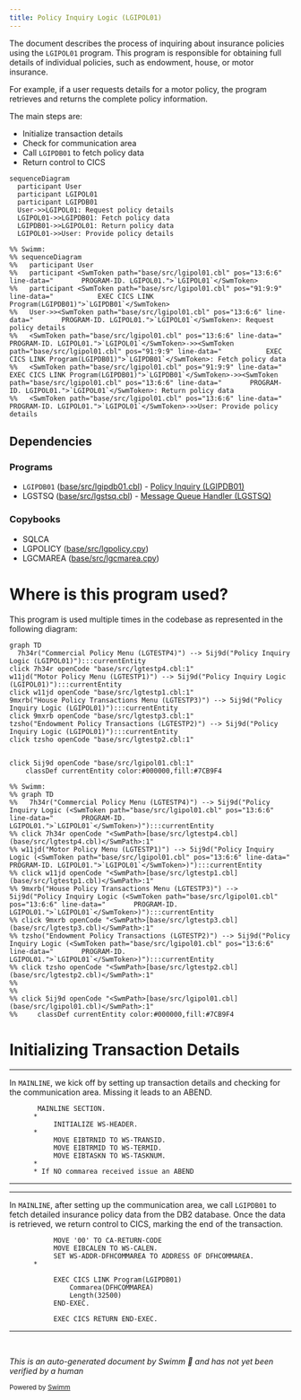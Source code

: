 ```yaml
---
title: Policy Inquiry Logic (LGIPOL01)
---
```

The document describes the process of inquiring about insurance policies using the <SwmToken path="base/src/lgipol01.cbl" pos="13:6:6" line-data="       PROGRAM-ID. LGIPOL01.">`LGIPOL01`</SwmToken> program. This program is responsible for obtaining full details of individual policies, such as endowment, house, or motor insurance.

For example, if a user requests details for a motor policy, the program retrieves and returns the complete policy information.

The main steps are:

- Initialize transaction details
- Check for communication area
- Call <SwmToken path="base/src/lgipol01.cbl" pos="91:9:9" line-data="           EXEC CICS LINK Program(LGIPDB01)">`LGIPDB01`</SwmToken> to fetch policy data
- Return control to CICS

```mermaid
sequenceDiagram
  participant User
  participant LGIPOL01
  participant LGIPDB01
  User->>LGIPOL01: Request policy details
  LGIPOL01->>LGIPDB01: Fetch policy data
  LGIPDB01->>LGIPOL01: Return policy data
  LGIPOL01->>User: Provide policy details

%% Swimm:
%% sequenceDiagram
%%   participant User
%%   participant <SwmToken path="base/src/lgipol01.cbl" pos="13:6:6" line-data="       PROGRAM-ID. LGIPOL01.">`LGIPOL01`</SwmToken>
%%   participant <SwmToken path="base/src/lgipol01.cbl" pos="91:9:9" line-data="           EXEC CICS LINK Program(LGIPDB01)">`LGIPDB01`</SwmToken>
%%   User->><SwmToken path="base/src/lgipol01.cbl" pos="13:6:6" line-data="       PROGRAM-ID. LGIPOL01.">`LGIPOL01`</SwmToken>: Request policy details
%%   <SwmToken path="base/src/lgipol01.cbl" pos="13:6:6" line-data="       PROGRAM-ID. LGIPOL01.">`LGIPOL01`</SwmToken>->><SwmToken path="base/src/lgipol01.cbl" pos="91:9:9" line-data="           EXEC CICS LINK Program(LGIPDB01)">`LGIPDB01`</SwmToken>: Fetch policy data
%%   <SwmToken path="base/src/lgipol01.cbl" pos="91:9:9" line-data="           EXEC CICS LINK Program(LGIPDB01)">`LGIPDB01`</SwmToken>->><SwmToken path="base/src/lgipol01.cbl" pos="13:6:6" line-data="       PROGRAM-ID. LGIPOL01.">`LGIPOL01`</SwmToken>: Return policy data
%%   <SwmToken path="base/src/lgipol01.cbl" pos="13:6:6" line-data="       PROGRAM-ID. LGIPOL01.">`LGIPOL01`</SwmToken>->>User: Provide policy details
```

## Dependencies

### Programs

- <SwmToken path="base/src/lgipol01.cbl" pos="91:9:9" line-data="           EXEC CICS LINK Program(LGIPDB01)">`LGIPDB01`</SwmToken> (<SwmPath>[base/src/lgipdb01.cbl](base/src/lgipdb01.cbl)</SwmPath>) - <SwmLink doc-title="Policy Inquiry (LGIPDB01)">[Policy Inquiry (LGIPDB01)](/.swm/policy-inquiry-lgipdb01.183np482.sw.md)</SwmLink>
- LGSTSQ (<SwmPath>[base/src/lgstsq.cbl](base/src/lgstsq.cbl)</SwmPath>) - <SwmLink doc-title="Message Queue Handler (LGSTSQ)">[Message Queue Handler (LGSTSQ)](/.swm/message-queue-handler-lgstsq.e7y8uelv.sw.md)</SwmLink>

### Copybooks

- SQLCA
- LGPOLICY (<SwmPath>[base/src/lgpolicy.cpy](base/src/lgpolicy.cpy)</SwmPath>)
- LGCMAREA (<SwmPath>[base/src/lgcmarea.cpy](base/src/lgcmarea.cpy)</SwmPath>)

# Where is this program used?

This program is used multiple times in the codebase as represented in the following diagram:

```mermaid
graph TD
  7h34r("Commercial Policy Menu (LGTESTP4)") --> 5ij9d("Policy Inquiry Logic (LGIPOL01)"):::currentEntity
click 7h34r openCode "base/src/lgtestp4.cbl:1"
w11jd("Motor Policy Menu (LGTESTP1)") --> 5ij9d("Policy Inquiry Logic (LGIPOL01)"):::currentEntity
click w11jd openCode "base/src/lgtestp1.cbl:1"
9mxrb("House Policy Transactions Menu (LGTESTP3)") --> 5ij9d("Policy Inquiry Logic (LGIPOL01)"):::currentEntity
click 9mxrb openCode "base/src/lgtestp3.cbl:1"
tzsho("Endowment Policy Transactions (LGTESTP2)") --> 5ij9d("Policy Inquiry Logic (LGIPOL01)"):::currentEntity
click tzsho openCode "base/src/lgtestp2.cbl:1"
  
  
click 5ij9d openCode "base/src/lgipol01.cbl:1"
    classDef currentEntity color:#000000,fill:#7CB9F4

%% Swimm:
%% graph TD
%%   7h34r("Commercial Policy Menu (LGTESTP4)") --> 5ij9d("Policy Inquiry Logic (<SwmToken path="base/src/lgipol01.cbl" pos="13:6:6" line-data="       PROGRAM-ID. LGIPOL01.">`LGIPOL01`</SwmToken>)"):::currentEntity
%% click 7h34r openCode "<SwmPath>[base/src/lgtestp4.cbl](base/src/lgtestp4.cbl)</SwmPath>:1"
%% w11jd("Motor Policy Menu (LGTESTP1)") --> 5ij9d("Policy Inquiry Logic (<SwmToken path="base/src/lgipol01.cbl" pos="13:6:6" line-data="       PROGRAM-ID. LGIPOL01.">`LGIPOL01`</SwmToken>)"):::currentEntity
%% click w11jd openCode "<SwmPath>[base/src/lgtestp1.cbl](base/src/lgtestp1.cbl)</SwmPath>:1"
%% 9mxrb("House Policy Transactions Menu (LGTESTP3)") --> 5ij9d("Policy Inquiry Logic (<SwmToken path="base/src/lgipol01.cbl" pos="13:6:6" line-data="       PROGRAM-ID. LGIPOL01.">`LGIPOL01`</SwmToken>)"):::currentEntity
%% click 9mxrb openCode "<SwmPath>[base/src/lgtestp3.cbl](base/src/lgtestp3.cbl)</SwmPath>:1"
%% tzsho("Endowment Policy Transactions (LGTESTP2)") --> 5ij9d("Policy Inquiry Logic (<SwmToken path="base/src/lgipol01.cbl" pos="13:6:6" line-data="       PROGRAM-ID. LGIPOL01.">`LGIPOL01`</SwmToken>)"):::currentEntity
%% click tzsho openCode "<SwmPath>[base/src/lgtestp2.cbl](base/src/lgtestp2.cbl)</SwmPath>:1"
%%   
%%   
%% click 5ij9d openCode "<SwmPath>[base/src/lgipol01.cbl](base/src/lgipol01.cbl)</SwmPath>:1"
%%     classDef currentEntity color:#000000,fill:#7CB9F4
```

# Initializing Transaction Details

<SwmSnippet path="/base/src/lgipol01.cbl" line="70">

---

In <SwmToken path="base/src/lgipol01.cbl" pos="70:1:1" line-data="       MAINLINE SECTION.">`MAINLINE`</SwmToken>, we kick off by setting up transaction details and checking for the communication area. Missing it leads to an ABEND.

```cobol
       MAINLINE SECTION.
      *
           INITIALIZE WS-HEADER.
      *
           MOVE EIBTRNID TO WS-TRANSID.
           MOVE EIBTRMID TO WS-TERMID.
           MOVE EIBTASKN TO WS-TASKNUM.
      *
      * If NO commarea received issue an ABEND
```

---

</SwmSnippet>

<SwmSnippet path="/base/src/lgipol01.cbl" line="86">

---

In <SwmToken path="base/src/lgipol01.cbl" pos="70:1:1" line-data="       MAINLINE SECTION.">`MAINLINE`</SwmToken>, after setting up the communication area, we call <SwmToken path="base/src/lgipol01.cbl" pos="91:9:9" line-data="           EXEC CICS LINK Program(LGIPDB01)">`LGIPDB01`</SwmToken> to fetch detailed insurance policy data from the DB2 database. Once the data is retrieved, we return control to CICS, marking the end of the transaction.

```cobol
           MOVE '00' TO CA-RETURN-CODE
           MOVE EIBCALEN TO WS-CALEN.
           SET WS-ADDR-DFHCOMMAREA TO ADDRESS OF DFHCOMMAREA.
      *

           EXEC CICS LINK Program(LGIPDB01)
               Commarea(DFHCOMMAREA)
               Length(32500)
           END-EXEC.

           EXEC CICS RETURN END-EXEC.
```

---

</SwmSnippet>

&nbsp;

*This is an auto-generated document by Swimm 🌊 and has not yet been verified by a human*

<SwmMeta version="3.0.0" repo-id="Z2l0aHViJTNBJTNBa3luZHJ5bC1jaWNzLWdlbmFwcCUzQSUzQVN3aW1tLURlbW8=" repo-name="kyndryl-cics-genapp"><sup>Powered by [Swimm](/)</sup></SwmMeta>

